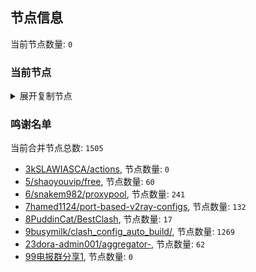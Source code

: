 
## 节点信息
当前节点数量: `0`
### 当前节点
<details>
  <summary>展开复制节点</summary>

    

</details>

### 鸣谢名单
当前合并节点总数: `1505`
- [3kSLAWIASCA/actions](https://github.com/kSLAWIASCA/actions), 节点数量: `0`
- [5/shaoyouvip/free](https://github.com/shaoyouvip/free), 节点数量: `60`
- [6/snakem982/proxypool](https://github.com/snakem982/proxypool), 节点数量: `241`
- [7hamed1124/port-based-v2ray-configs](https://github.com/hamed1124/port-based-v2ray-configs), 节点数量: `132`
- [8PuddinCat/BestClash](https://github.com/PuddinCat/BestClash), 节点数量: `17`
- [9busymilk/clash_config_auto_build/](https://github.com/busymilk/clash_config_auto_build/), 节点数量: `1269`
- [23dora-admin001/aggregator-](https://github.com/dora-admin001/aggregator-), 节点数量: `62`
- [99电报群分享1](https://github.com/cdddbc/getAirport), 节点数量: `0`


